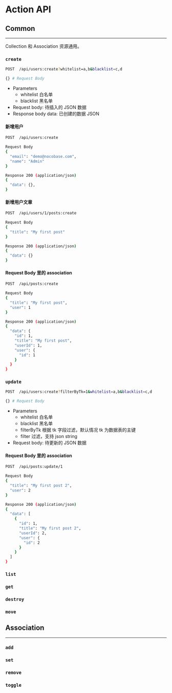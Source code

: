# Action API

## Common

---

Collection 和 Association 资源通用。

### `create`

```bash
POST  /api/users:create?whitelist=a,b&blacklist=c,d

{} # Request Body
```

- Parameters
  - whitelist 白名单
  - blacklist 黑名单
- Request body: 待插入的 JSON 数据
- Response body data: 已创建的数据 JSON

#### 新增用户

```bash
POST  /api/users:create

Request Body
{
  "email": "demo@nocobase.com",
  "name": "Admin"
}

Response 200 (application/json)
{
  "data": {},
}
```

#### 新增用户文章

```bash
POST  /api/users/1/posts:create

Request Body
{
  "title": "My first post"
}

Response 200 (application/json)
{
  "data": {}
}
```

#### Request Body 里的 association

```bash
POST  /api/posts:create

Request Body
{
  "title": "My first post",
  "user": 1
}

Response 200 (application/json)
{
  "data": {
    "id": 1,
    "title": "My first post",
    "userId": 1,
    "user": {
      "id": 1
    }
  }
}
```

### `update`

```bash
POST  /api/users:create?filterByTk=1&whitelist=a,b&blacklist=c,d

{} # Request Body
```

- Parameters
  - whitelist 白名单
  - blacklist 黑名单
  - filterByTk 根据 tk 字段过滤，默认情况 tk 为数据表的主键
  - filter 过滤，支持 json string
- Request body: 待更新的 JSON 数据

#### Request Body 里的 association

```bash
POST  /api/posts:update/1

Request Body
{
  "title": "My first post 2",
  "user": 2
}

Response 200 (application/json)
{
  "data": [
    {
      "id": 1,
      "title": "My first post 2",
      "userId": 2,
      "user": {
        "id": 2
      }
    }
  ]
}
```

### `list`

### `get`

### `destroy`

### `move`

## Association

---

### `add`

### `set`

### `remove`

### `toggle`

